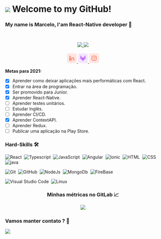 <h1><img src="https://emojis.slackmojis.com/emojis/images/1547582922/5197/party_blob.gif?1547582922" width="30"/> Welcome to my GitHub! </h1>

### My name is Marcelo, I'am React-Native developer 📱

</br>

<p align="center">
  <a href="https://github.com/maeceloacm1998">
  <img height="180em" src="https://github-readme-stats.vercel.app/api/?username=maeceloacm1998&count_private=true&show_icons=true"/>
  <img height="180em" src="https://github-readme-stats.vercel.app/api/top-langs/?username=maeceloacm1998&layout=compact&langs_count=8"/>
</a>
  <br/>
  <br/>
  <a target="_blank" href="https://www.linkedin.com/in/marcelochmendes/?locale=en_US">
    <img src="/icons/linkedin.png">
  </a>
  <a target="_blank" href="https://gitlab.com/maeceloacm1998">
    <img src="/icons/gitlab.png">
  <a target="_blank" href="http://instagram.com/marceloo_ant">
    <img src="/icons/instagram.png">
  </a>

</p>

**Metas para 2021:**

- [x] Aprender como deixar aplicações mais performáticas com React.
- [x] Entrar na área de programação.
- [x] Ser promovido para Junior.
- [x] Aprender React-Native.
- [ ] Aprender testes unitários.
- [ ] Estudar Inglës.
- [ ] Aprender CI/CD.
- [x] Aprender ContextAPI.
- [ ] Aprender Redux.
- [ ] Publicar uma aplicação na Play Store.

### Hard-Skills 🛠

![React](https://img.shields.io/badge/-ReactNative-05122A?style=flat&logo=react)&nbsp;
![Typescript](https://img.shields.io/badge/-Typescript-05122A?style=flat&logo=typescript)&nbsp;
![JavaScript](https://img.shields.io/badge/-JavaScript-05122A?style=flat&logo=javascript)&nbsp;
![Angular](https://img.shields.io/badge/-Angular-05122A?style=flat&logo=angular)&nbsp;
![Ionic](https://img.shields.io/badge/-Ionic-05122A?style=flat&logo=ionic)&nbsp;
![HTML](https://img.shields.io/badge/HTML-05122A?style=flat&logo=html5)&nbsp;
![CSS](https://img.shields.io/badge/-CSS3-05122A?style=flat&logo=css3)&nbsp;
![java](https://img.shields.io/badge/-Java-05122A?style=flat&logo=java)&nbsp;

![Git](https://img.shields.io/badge/-Git-05122A?style=flat&logo=git)&nbsp;
![GitHub](https://img.shields.io/badge/-GitHub-05122A?style=flat&logo=github)&nbsp;
![NodeJs](https://img.shields.io/badge/-NodeJS-05122A?style=flat&logo=nodejs)&nbsp;
![MongoDb](https://img.shields.io/badge/-MongoDB-05122A?style=flat&logo=mongodb)&nbsp;
![FireBase](https://img.shields.io/badge/-FireBase-05122A?style=flat&logo=firebase)&nbsp;

![Visual Studio Code](https://img.shields.io/badge/-Visual%20Studio%20Code-05122A?style=flat&logo=visual-studio-code&logoColor=007ACC)&nbsp;
![Linux](https://img.shields.io/badge/-Linux-05122A?style=flat&logo=linux&logoColor=white)&nbsp;

<h3 align="center"> Minhas métricas no GitLab 📈</h3>
<p align="center">
  <a href="https://gitlab.com/maeceloacm1998">
    <img src="https://combinedcodingstats.azurewebsites.net/GitLab/maeceloacm1998?platform=gitlab&headers=true&background=false">
  </a>
</p>

### Vamos manter contato ? 🤝

<p align="left">
<a href="mailto:marcelochmendes@gmail.com"><img src="https://img.shields.io/badge/-marcelochmendes@gmail.com-D14836?style=flat&logo=Gmail&logoColor=white"/></a>
</p>
